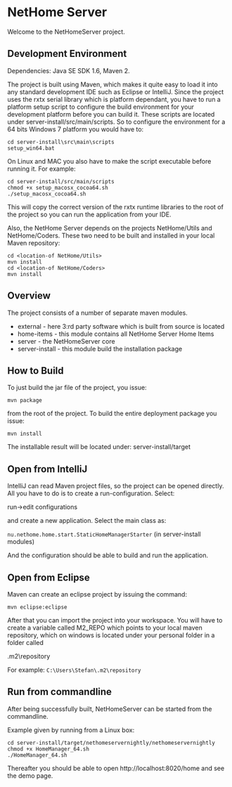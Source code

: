 NetHome Server
==============

Welcome to the NetHomeServer project.

Development Environment
-----------------------

Dependencies: Java SE SDK 1.6, Maven 2.

The project is built using Maven, which makes it quite easy to load it into any
standard development IDE such as Eclipse or IntelliJ. Since the project uses
the rxtx serial library which is platform
dependant, you have to run a platform setup script to configure the build
environment for your development platform before you can build it.
These scripts are located under server-install/src/main/scripts. So to configure the
environment for a 64 bits Windows 7 platform you would have to:

    cd server-install\src\main\scripts
    setup_win64.bat

On Linux and MAC you also have to make the script executable before running it.
For example:

    cd server-install/src/main/scripts
    chmod +x setup_macosx_cocoa64.sh
    ./setup_macosx_cocoa64.sh

This will copy the correct version of the rxtx runtime libraries to the
root of the project so you can run the application from your IDE.

Also, the NetHome Server depends on the projects NetHome/Utils and NetHome/Coders.
These two need to be built and installed in your local Maven repository:

    cd <location-of NetHome/Utils>
    mvn install
    cd <location-of NetHome/Coders>
    mvn install

Overview
--------
The project consists of a number of separate maven modules.

* external - here 3:rd party software which is built from source is located
* home-items - this module contains all NetHome Server Home Items
* server - the NetHomeServer core
* server-install - this module build the installation package

How to Build
------------

To just build the jar file of the project, you issue:

    mvn package

from the root of the project.
To build the entire deployment package you issue:

    mvn install

The installable result will be located under:
server-install/target

Open from IntelliJ
------------------

IntelliJ can read Maven project files, so the project can be opened directly.
All you have to do is to create a run-configuration. Select:

run->edit configurations

and create a new application. Select the main class as:

```nu.nethome.home.start.StaticHomeManagerStarter``` (in server-install modules)

And the configuration should be able to build and run the application.

Open from Eclipse
-----------------

Maven can create an eclipse project by issuing the command:

    mvn eclipse:eclipse

After that you can import the project into your workspace. You will have to
create a variable called M2_REPO which points to your local maven repository,
which on windows is located under your personal folder in a folder called

.m2\repository

For example: ```C:\Users\Stefan\.m2\repository```

Run from commandline
--------------------

After being successfully built, NetHomeServer can be started from the commandline.

Example given by running from a Linux box:

    cd server-install/target/nethomeservernightly/nethomeservernightly
    chmod +x HomeManager_64.sh
    ./HomeManager_64.sh 

Thereafter you should be able to open http://localhost:8020/home and see the demo page.
